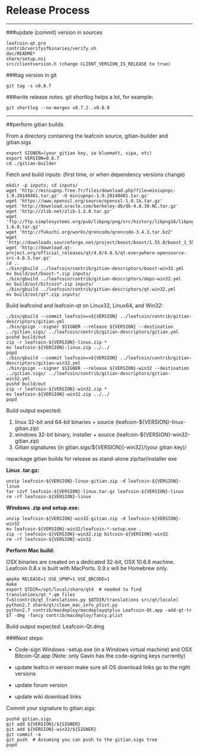 Release Process
====================

* * *

###update (commit) version in sources


	leafcoin-qt.pro
	contrib/verifysfbinaries/verify.sh
	doc/README*
	share/setup.nsi
	src/clientversion.h (change CLIENT_VERSION_IS_RELEASE to true)

###tag version in git

	git tag -s v0.8.7

###write release notes. git shortlog helps a lot, for example:

	git shortlog --no-merges v0.7.2..v0.8.0

* * *

##perform gitian builds

 From a directory containing the leafcoin source, gitian-builder and gitian.sigs
  
	export SIGNER=(your gitian key, ie bluematt, sipa, etc)
	export VERSION=0.8.7
	cd ./gitian-builder

 Fetch and build inputs: (first time, or when dependency versions change)

	mkdir -p inputs; cd inputs/
	wget 'http://miniupnp.free.fr/files/download.php?file=miniupnpc-1.9.20140401.tar.gz' -O miniupnpc-1.9.20140401.tar.gz'
	wget 'https://www.openssl.org/source/openssl-1.0.1k.tar.gz'
	wget 'http://download.oracle.com/berkeley-db/db-4.8.30.NC.tar.gz'
	wget 'http://zlib.net/zlib-1.2.8.tar.gz'
	wget 'ftp://ftp.simplesystems.org/pub/libpng/png/src/history/libpng16/libpng-1.6.8.tar.gz'
	wget 'http://fukuchi.org/works/qrencode/qrencode-3.4.3.tar.bz2'
	wget 'http://downloads.sourceforge.net/project/boost/boost/1.55.0/boost_1_55_0.tar.bz2'
	wget 'http://download.qt-project.org/official_releases/qt/4.8/4.8.5/qt-everywhere-opensource-src-4.8.5.tar.gz'
	cd ..
	./bin/gbuild ../leafcoin/contrib/gitian-descriptors/boost-win32.yml
	mv build/out/boost-*.zip inputs/
	./bin/gbuild ../leafcoin/contrib/gitian-descriptors/deps-win32.yml
	mv build/out/bitcoin*.zip inputs/
	./bin/gbuild ../leafcoin/contrib/gitian-descriptors/qt-win32.yml
	mv build/out/qt*.zip inputs/

 Build leafcoind and leafcoin-qt on Linux32, Linux64, and Win32:
  
	./bin/gbuild --commit leafcoin=v${VERSION} ../leafcoin/contrib/gitian-descriptors/gitian.yml
	./bin/gsign --signer $SIGNER --release ${VERSION} --destination ../gitian.sigs/ ../leafcoin/contrib/gitian-descriptors/gitian.yml
	pushd build/out
	zip -r leafcoin-${VERSION}-linux.zip *
	mv leafcoin-${VERSION}-linux.zip ../../
	popd
	./bin/gbuild --commit leafcoin=v${VERSION} ../leafcoin/contrib/gitian-descriptors/gitian-win32.yml
	./bin/gsign --signer $SIGNER --release ${VERSION}-win32 --destination ../gitian.sigs/ ../leafcoin/contrib/gitian-descriptors/gitian-win32.yml
	pushd build/out
	zip -r leafcoin-${VERSION}-win32.zip *
	mv leafcoin-${VERSION}-win32.zip ../../
	popd

  Build output expected:

  1. linux 32-bit and 64-bit binaries + source (leafcoin-${VERSION}-linux-gitian.zip)
  2. windows 32-bit binary, installer + source (leafcoin-${VERSION}-win32-gitian.zip)
  3. Gitian signatures (in gitian.sigs/${VERSION}[-win32]/(your gitian key)/

repackage gitian builds for release as stand-alone zip/tar/installer exe

**Linux .tar.gz:**

	unzip leafcoin-${VERSION}-linux-gitian.zip -d leafcoin-${VERSION}-linux
	tar czvf leafcoin-${VERSION}-linux.tar.gz leafcoin-${VERSION}-linux
	rm -rf leafcoin-${VERSION}-linux

**Windows .zip and setup.exe:**

	unzip leafcoin-${VERSION}-win32-gitian.zip -d leafcoin-${VERSION}-win32
	mv leafcoin-${VERSION}-win32/leafcoin-*-setup.exe .
	zip -r leafcoin-${VERSION}-win32.zip bitcoin-${VERSION}-win32
	rm -rf leafcoin-${VERSION}-win32

**Perform Mac build:**

  OSX binaries are created on a dedicated 32-bit, OSX 10.6.8 machine.
  Leafcoin 0.8.x is built with MacPorts.  0.9.x will be Homebrew only.

	qmake RELEASE=1 USE_UPNP=1 USE_QRCODE=1
	make
	export QTDIR=/opt/local/share/qt4  # needed to find translations/qt_*.qm files
	T=$(contrib/qt_translations.py $QTDIR/translations src/qt/locale)
	python2.7 share/qt/clean_mac_info_plist.py
	python2.7 contrib/macdeploy/macdeployqtplus Leafcoin-Qt.app -add-qt-tr $T -dmg -fancy contrib/macdeploy/fancy.plist

 Build output expected: Leafcoin-Qt.dmg

###Next steps:

* Code-sign Windows -setup.exe (in a Windows virtual machine) and
  OSX Bitcoin-Qt.app (Note: only Gavin has the code-signing keys currently)

* update leafco.in version
  make sure all OS download links go to the right versions

* update forum version

* update wiki download links

Commit your signature to gitian.sigs:

	pushd gitian.sigs
	git add ${VERSION}/${SIGNER}
	git add ${VERSION}-win32/${SIGNER}
	git commit -a
	git push  # Assuming you can push to the gitian.sigs tree
	popd


